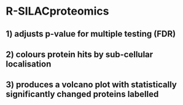 # R-SILACproteomics
## 1) adjusts p-value for multiple testing (FDR)
## 2) colours protein hits by sub-cellular localisation
## 3) produces a volcano plot with statistically significantly changed proteins labelled
